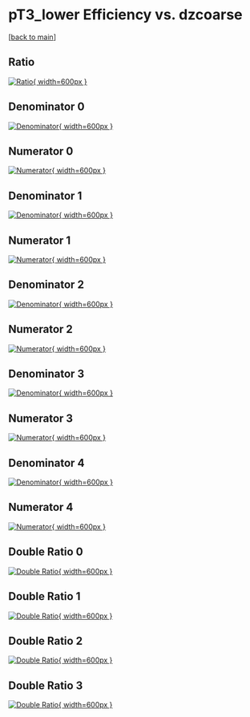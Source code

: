 # pT3_lower Efficiency vs. dzcoarse

[[back to main](./)]



## Ratio

[![Ratio](../mtv/var/pT3_lower_xtr_0_0_eff_dzcoarse.png){ width=600px }](../mtv/var/pT3_lower_xtr_0_0_eff_dzcoarse.pdf)

## Denominator 0

[![Denominator](../mtv/den/pT3_lower_xtr_0_0_eff_dzcoarse_den0.png){ width=600px }](../mtv/den/pT3_lower_xtr_0_0_eff_dzcoarse_den0.pdf)

## Numerator 0

[![Numerator](../mtv/num/pT3_lower_xtr_0_0_eff_dzcoarse_num0.png){ width=600px }](../mtv/num/pT3_lower_xtr_0_0_eff_dzcoarse_num0.pdf)

## Denominator 1

[![Denominator](../mtv/den/pT3_lower_xtr_0_0_eff_dzcoarse_den1.png){ width=600px }](../mtv/den/pT3_lower_xtr_0_0_eff_dzcoarse_den1.pdf)

## Numerator 1

[![Numerator](../mtv/num/pT3_lower_xtr_0_0_eff_dzcoarse_num1.png){ width=600px }](../mtv/num/pT3_lower_xtr_0_0_eff_dzcoarse_num1.pdf)

## Denominator 2

[![Denominator](../mtv/den/pT3_lower_xtr_0_0_eff_dzcoarse_den2.png){ width=600px }](../mtv/den/pT3_lower_xtr_0_0_eff_dzcoarse_den2.pdf)

## Numerator 2

[![Numerator](../mtv/num/pT3_lower_xtr_0_0_eff_dzcoarse_num2.png){ width=600px }](../mtv/num/pT3_lower_xtr_0_0_eff_dzcoarse_num2.pdf)

## Denominator 3

[![Denominator](../mtv/den/pT3_lower_xtr_0_0_eff_dzcoarse_den3.png){ width=600px }](../mtv/den/pT3_lower_xtr_0_0_eff_dzcoarse_den3.pdf)

## Numerator 3

[![Numerator](../mtv/num/pT3_lower_xtr_0_0_eff_dzcoarse_num3.png){ width=600px }](../mtv/num/pT3_lower_xtr_0_0_eff_dzcoarse_num3.pdf)

## Denominator 4

[![Denominator](../mtv/den/pT3_lower_xtr_0_0_eff_dzcoarse_den4.png){ width=600px }](../mtv/den/pT3_lower_xtr_0_0_eff_dzcoarse_den4.pdf)

## Numerator 4

[![Numerator](../mtv/num/pT3_lower_xtr_0_0_eff_dzcoarse_num4.png){ width=600px }](../mtv/num/pT3_lower_xtr_0_0_eff_dzcoarse_num4.pdf)

## Double Ratio 0

[![Double Ratio](../mtv/ratio/pT3_lower_xtr_0_0_eff_dzcoarse_ratio0.png){ width=600px }](../mtv/ratio/pT3_lower_xtr_0_0_eff_dzcoarse_ratio0.pdf)

## Double Ratio 1

[![Double Ratio](../mtv/ratio/pT3_lower_xtr_0_0_eff_dzcoarse_ratio1.png){ width=600px }](../mtv/ratio/pT3_lower_xtr_0_0_eff_dzcoarse_ratio1.pdf)

## Double Ratio 2

[![Double Ratio](../mtv/ratio/pT3_lower_xtr_0_0_eff_dzcoarse_ratio2.png){ width=600px }](../mtv/ratio/pT3_lower_xtr_0_0_eff_dzcoarse_ratio2.pdf)

## Double Ratio 3

[![Double Ratio](../mtv/ratio/pT3_lower_xtr_0_0_eff_dzcoarse_ratio3.png){ width=600px }](../mtv/ratio/pT3_lower_xtr_0_0_eff_dzcoarse_ratio3.pdf)

